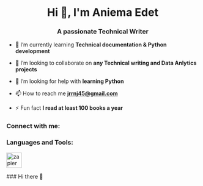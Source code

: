 <h1 align="center">Hi 👋, I'm Aniema Edet</h1>
<h3 align="center">A passionate Technical Writer</h3>

- 🌱 I’m currently learning **Technical documentation & Python development**

- 👯 I’m looking to collaborate on **any Technical writing and Data Anlytics projects**

- 🤝 I’m looking for help with **learning Python**

- 📫 How to reach me **jrrnj45@gmail.com**

- ⚡ Fun fact **I read at least 100 books a year**

<h3 align="left">Connect with me:</h3>
<p align="left">
</p>

<h3 align="left">Languages and Tools:</h3>
<p align="left"> <a href="https://zapier.com" target="_blank" rel="noreferrer"> <img src="https://www.vectorlogo.zone/logos/zapier/zapier-icon.svg" alt="zapier" width="40" height="40"/> </a> </p>
### Hi there 👋

<!--
**Anigee33/Anigee33** is a ✨ _special_ ✨ repository because its `README.md` (this file) appears on your GitHub profile.

Here are some ideas to get you started:

- 🌱 I’m currently learning 
- 👯 I’m looking to collaborate on any technical writing projects
- 🤔 I’m looking for help with 
- 💬 Ask me about ...
- 📫 How to reach me: 
- 😄 Pronouns: ...
- ⚡ Fun fact:  
-->
